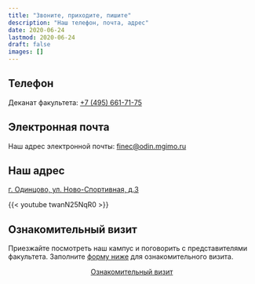```yaml
---
title: "Звоните, приходите, пишите"
description: "Наш телефон, почта, адрес"
date: 2020-06-24
lastmod: 2020-06-24
draft: false
images: []
---
```


## Телефон

Деканат факультета: <a href="tel:+74956617175">+7 (495) 661-71-75</a>

<!--
Приемная комиссия МГИМО-Одинцово: <a href="tel:+74956617176"> +7 (495) 661-71-66</a>
-->

## Электронная почта

Наш адрес электронной почты: [finec@odin.mgimo.ru](mailto:finec@odin.mgimo.ru)

## Наш адрес

[г. Одинцово, ул. Ново-Cпортивная, д.3](https://yandex.ru/maps/-/CCQdZMwaPA)

{{< youtube twanN25NqR0 >}}

## Ознакомительный визит

Приезжайте посмотреть наш кампус и поговорить с представителями факультета. 
Заполните [форму ниже](https://forms.gle/tRBb3VAGNyV53uAv5) для ознакомительного визита.

<div align="center">
<a class="btn btn-primary btn-lg px-4 mb-2"  href="https://forms.gle/tRBb3VAGNyV53uAv5" role="button">Ознакомительный визит</a>

</div>
